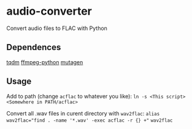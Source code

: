 # audio-converter
Convert audio files to FLAC with Python

## Dependences
[tqdm](https://github.com/tqdm/tqdm)
[ffmpeg-python](https://github.com/kkroening/ffmpeg-python)
[mutagen](https://github.com/quodlibet/mutagen)

## Usage
Add to path (change `acflac` to whatever you like):
`ln -s <This script> <Somewhere in PATH/acflac>`

Convert all .wav files in curent directory with `wav2flac`:
`alias wav2flac="find . -name '*.wav' -exec acflac -r {} +"`
`wav2flac`
